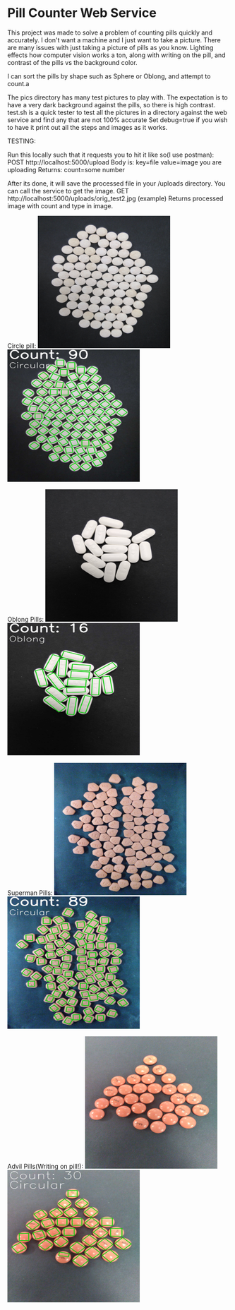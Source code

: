 # Pill Counter Web Service 
This project was made to solve a problem of counting pills quickly and accurately. I don't want a machine and I just want to take a picture.
There are many issues with just taking a picture of pills as you know. Lighting effects how computer vision works a ton, along with writing on the pill,
and contrast of the pills vs the background color.

I can sort the pills by shape such as Sphere or Oblong, and attempt to count.a

The pics directory has many test pictures to play with. The expectation is to have a very dark background against the pills, so there is high contrast.
test.sh is a quick tester to test all the pictures in a directory against the web service and find any that are not 100% accurate
Set debug=true if you wish to have it print out all the steps and images as it works.

TESTING:

Run this locally such that it requests you to hit it like so(I use postman):
POST http://localhost:5000/upload
Body is: key=file value=image you are uploading
Returns: count=some number

After its done, it will save the processed file in your /uploads directory. You can call the service to get the image.
GET http://localhost:5000/uploads/orig_test2.jpg   (example)
Returns processed image with count and type in image.

Circle pill:
<img src="https://github.com/jeunetoujour/PillCounter/blob/master/pics/orig_test2.jpg" width="300" height="300" title="Original Image">
<img src="https://github.com/jeunetoujour/PillCounter/blob/master/pics/cv_orig_test2.jpg" width="300" height="300" title="Processed Image">

Oblong Pills:
<img src="https://github.com/jeunetoujour/PillCounter/blob/master/pics/fat_test_2.jpg" width="300" height="300" title="Original Image">
<img src="https://github.com/jeunetoujour/PillCounter/blob/master/pics/cv_fat_test_2.jpg" width="300" height="300" title="Processed Image">

Superman Pills:
<img src="https://github.com/jeunetoujour/PillCounter/blob/master/pics/orig_test7.jpg" width="300" height="300" title="Original Image">
<img src="https://github.com/jeunetoujour/PillCounter/blob/master/pics/cv_orig_test7.jpg" width="300" height="300" title="Original Image">

Advil Pills(Writing on pill!):
<img src="https://github.com/jeunetoujour/PillCounter/blob/master/pics/orig_test6.jpg" width="300" height="300" title="Original Image">
<img src="https://github.com/jeunetoujour/PillCounter/blob/master/pics/cv_orig_test6.jpg" width="300" height="300" title="Original Image">

